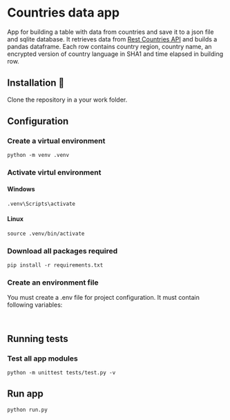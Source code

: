 # Countries data app

App for building a table with data from countries and save it to a json file and sqlite database. It retrieves data from [Rest Countries API](https://restcountries.com/) and builds a pandas dataframe. Each row contains country region, country name, an encrypted version of country language in SHA1 and time elapsed in building row.


## Installation 🔧

Clone the repository in a your work folder.

## Configuration

### Create a virtual environment
```
python -m venv .venv
```
### Activate virtul environment

#### Windows
```
.venv\Scripts\activate
```
#### Linux
```
source .venv/bin/activate
```
### Download all packages required
```
pip install -r requirements.txt
```
### Create an environment file

You must create a .env file for project configuration. It must contain following variables:

```


```

## Running tests
### Test all app modules
```
python -m unittest tests/test.py -v
```

## Run app
```
python run.py
```
